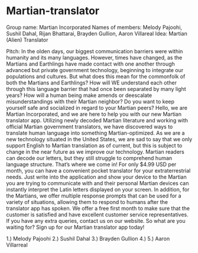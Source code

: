 # Martian-translator
Group name:
Martian Incorporated
Names of members:
Melody Pajoohi, Sushil Dahal, Rijan Bhattarai, Brayden Gullion, Aaron Villareal
Idea:
Martian (Alien) Translator

Pitch:
In the olden days, our biggest communication barriers were within humanity and its many languages. However, times have changed, as the Martians and Earthlings have made contact with one another through advanced but private government technology, beginning to integrate our populations and cultures. But what does this mean for the commonfolk of both the Martians and Earthlings? How will WE understand each other through this language barrier that had once been separated by many light years? How will a human being make amends or deescalate misunderstandings with their Martian neighbor? Do you want to keep yourself safe and socialized in regard to your Martian peers?
Hello, we are Martian Incorporated, and we are here to help you with our new Martian translator app. Utilizing newly decoded Martian literature and working with official Martian government translators, we have discovered ways to translate human language into something Martian-optimized. As we are a new technology situated in the United States, we are sad to say that we only support English to Martian translation as of current, but this is subject to change in the near future as we improve our technology.
Martian readers can decode our letters, but they still struggle to comprehend human language structure. That’s where we come in! For only $4.99 USD per month, you can have a convenient pocket translator for your extraterrestrial needs. Just write into the application and show your device to the Martian you are trying to communicate with and their personal Martian devices can instantly interpret the Latin letters displayed on your screen. In addition, for the Martians, we offer multiple response prompts that can be used for a variety of situations, allowing them to respond to humans after the translator app has spoken.
We offer a free first month to make sure that the customer is satisfied and have excellent customer service representatives. If you have any extra queries, contact us on our website. So what are you waiting for? Sign up for our Martian translator app today!

1.) Melody Pajoohi
2.) Sushil Dahal
3.) Brayden Gullion
4.) 
5.) Aaron Villarreal
